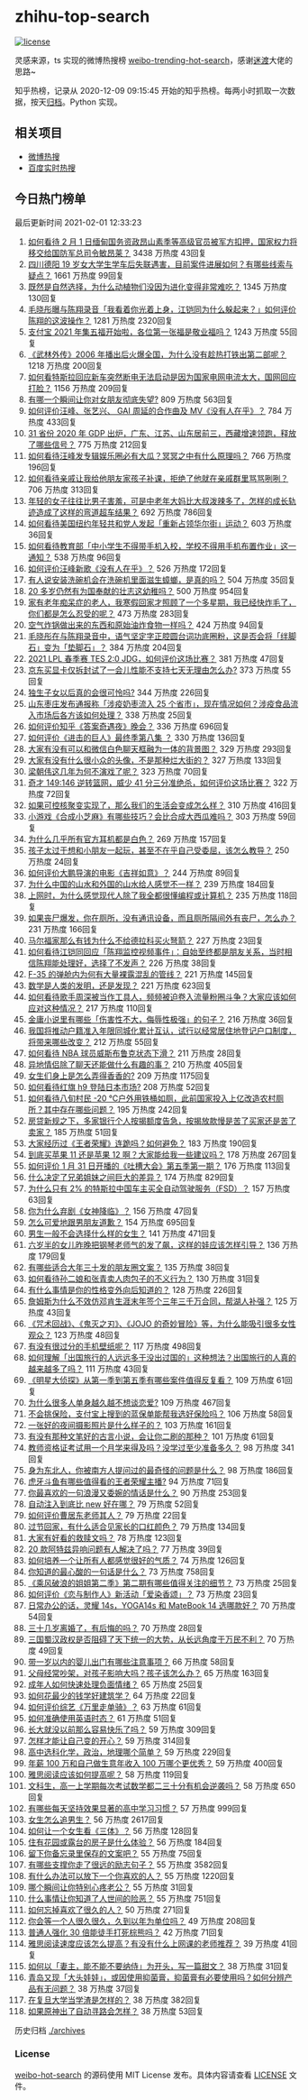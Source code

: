 # zhihu-top-search

[![license](https://img.shields.io/github/license/Arrackisarookie/zhihu-top-search)](https://github.com/Arrackisarookie/zhihu-top-search/blob/master/LICENSE)

灵感来源，ts 实现的微博热搜榜 [weibo-trending-hot-search](https://github.com/justjavac/weibo-trending-hot-search)，感谢[迷渡](https://github.com/justjavac)大佬的思路~

知乎热榜，记录从 2020-12-09 09:15:45 开始的知乎热榜。每两小时抓取一次数据，按天[归档](./archives)。Python 实现。

## 相关项目
+ [微博热搜](https://github.com/Arrackisarookie/weibo-hot-search)
+ [百度实时热搜](https://github.com/Arrackisarookie/baidu-hot-search)

## 今日热门榜单

<!-- Rank Begin -->

最后更新时间 2021-02-01 12:33:23

1. [如何看待 2 月 1 日缅甸国务资政昂山素季等高级官员被军方扣押，国家权力将移交给国防军总司令敏昂莱？](https://www.zhihu.com/question/442265428) 3438 万热度 43回复
1. [四川德阳 19 岁女大学生学车后失联遇害，目前案件进展如何？有哪些线索与疑点？](https://www.zhihu.com/question/442077436) 1661 万热度 99回复
1. [既然是自然选择，为什么动植物们没因为进化变得非常难吃？](https://www.zhihu.com/question/441096112) 1345 万热度 130回复
1. [毛晓彤曝与陈翔录音「我看着你光着上身，江铠同为什么躲起来？」如何评价陈翔的这波操作？](https://www.zhihu.com/question/442081598) 1281 万热度 2320回复
1. [支付宝 2021 年集五福开始啦，各位第一张福是敬业福吗？](https://www.zhihu.com/question/442243817) 1243 万热度 55回复
1. [《武林外传》2006 年播出后火爆全国，为什么没有趁热打铁出第二部呢？](https://www.zhihu.com/question/440059226) 1218 万热度 200回复
1. [如何看特斯拉回应新车突然断电无法启动是因为国家电网电流太大，国网回应打脸？](https://www.zhihu.com/question/442049252) 1156 万热度 209回复
1. [有哪一个瞬间让你对女朋友彻底失望?](https://www.zhihu.com/question/325481697) 809 万热度 563回复
1. [如何评价汪峰、张艺兴、 GAI 周延的合作曲及 MV《没有人在乎》？](https://www.zhihu.com/question/442130456) 784 万热度 433回复
1. [31 省份 2020 年 GDP 出炉，广东、江苏、山东居前三，西藏增速领跑，释放了哪些信号？](https://www.zhihu.com/question/441959527) 775 万热度 212回复
1. [如何看待汪峰发专辑娱乐圈必有大瓜？冥冥之中有什么原理吗？](https://www.zhihu.com/question/389238191) 766 万热度 196回复
1. [如何看待亲戚让我给他朋友家孩子补课，拒绝了他就在亲戚群里骂骂咧咧？](https://www.zhihu.com/question/441427059) 706 万热度 313回复
1. [年轻的女子往往比男子害羞，可是中老年大妈比大叔泼辣多了，怎样的成长轨迹造成了这样的弯道超车结果？](https://www.zhihu.com/question/436956581) 692 万热度 786回复
1. [如何看待美国纽约年轻共和党人发起「重新占领华尔街」运动？](https://www.zhihu.com/question/442154359) 603 万热度 36回复
1. [如何看待教育部「中小学生不得带手机入校，学校不得用手机布置作业」这一通知？](https://www.zhihu.com/question/442268156) 538 万热度 96回复
1. [如何评价汪峰新歌《没有人在乎》？](https://www.zhihu.com/question/442133570) 526 万热度 172回复
1. [有人说安装洗碗机会在洗碗机里面滋生蟑螂，是真的吗？](https://www.zhihu.com/question/45090578) 504 万热度 35回复
1. [20 多岁仍然有为国奉献的壮志这幼稚吗？](https://www.zhihu.com/question/441707965) 500 万热度 954回复
1. [家有老年痴呆症的老人，我寒假回家才照顾了一个多星期，我已经快炸毛了，你们都是怎么忍受的呢？](https://www.zhihu.com/question/39952242) 473 万热度 283回复
1. [空气炸锅做出来的东西和原始油炸食物一样吗？](https://www.zhihu.com/question/329986513) 424 万热度 94回复
1. [毛晓彤在与陈翔录音中，语气坚定字正腔圆台词功底圈粉，这是否会将「绊脚石」变为「垫脚石」？](https://www.zhihu.com/question/442087613) 384 万热度 204回复
1. [2021 LPL 春季赛 TES 2:0 JDG，如何评价这场比赛？](https://www.zhihu.com/question/442184261) 381 万热度 47回复
1. [京东买显卡仅拆封试了一会儿性能不支持七天无理由怎么办?](https://www.zhihu.com/question/419064671) 373 万热度 55回复
1. [独生子女以后真的会很可怜吗?](https://www.zhihu.com/question/441781505) 344 万热度 226回复
1. [山东枣庄发布通报称「涉疫奶枣流入 25 个省市」，现在情况如何？涉疫食品流入市场后各方该如何处理？](https://www.zhihu.com/question/442031151) 338 万热度 25回复
1. [如何评价知乎《答案奇遇夜》晚会？](https://www.zhihu.com/question/441882176) 336 万热度 696回复
1. [如何评价《进击的巨人》最终季第八集 ？](https://www.zhihu.com/question/442215728) 330 万热度 136回复
1. [大家有没有可以和微信白色聊天框融为一体的背景图？](https://www.zhihu.com/question/379486356) 329 万热度 293回复
1. [大家有没有什么很小众的头像，不是那种烂大街的？](https://www.zhihu.com/question/377147181) 327 万热度 133回复
1. [梁朝伟这几年为何不演戏了呢？](https://www.zhihu.com/question/434429412) 323 万热度 70回复
1. [奇才 149:146 逆转篮网，威少 41 分三分准绝杀，如何评价这场比赛？](https://www.zhihu.com/question/442261016) 322 万热度 72回复
1. [如果可控核聚变实现了，那么我们的生活会变成怎么样？](https://www.zhihu.com/question/323613755) 310 万热度 416回复
1. [小游戏《合成小芝麻》有哪些技巧？会比合成大西瓜难吗？](https://www.zhihu.com/question/441875120) 303 万热度 59回复
1. [为什么几乎所有官方耳机都是白色？](https://www.zhihu.com/question/440928818) 269 万热度 157回复
1. [孩子太过于想和小朋友一起玩，甚至不在乎自己受委屈，该怎么教导？](https://www.zhihu.com/question/441465630) 250 万热度 24回复
1. [如何评价大鹏导演的电影《吉祥如意》？](https://www.zhihu.com/question/409589663) 244 万热度 89回复
1. [为什么中国的山水和外国的山水给人感觉不一样？](https://www.zhihu.com/question/66202297) 239 万热度 184回复
1. [上网时，为什么感觉现代人除了我全都很懂编程或计算机？](https://www.zhihu.com/question/440751523) 235 万热度 118回复
1. [如果丧尸爆发，你在厕所，没有通讯设备，而且厕所隔间外有丧尸，怎么办？](https://www.zhihu.com/question/432520725) 231 万热度 166回复
1. [马尔福家那么有钱为什么不给德拉科买火弩箭？](https://www.zhihu.com/question/441865889) 227 万热度 23回复
1. [如何看待江铠同回应「陈翔监控视频事件」：自始至终都是朋友关系，当时相信陈翔能处理好，选择了不发声？](https://www.zhihu.com/question/442037797) 226 万热度 38回复
1. [F-35 的弹舱内为何有大量裸露混乱的管线？](https://www.zhihu.com/question/381871099) 221 万热度 145回复
1. [数学是人类的发明，还是发现？](https://www.zhihu.com/question/19746620) 221 万热度 623回复
1. [如何看待歌手周深被当作工具人，频频被迫卷入流量粉圈斗争？大家应该如何应对这种情况？](https://www.zhihu.com/question/442016143) 217 万热度 110回复
1. [金庸小说里有哪些「伤害性不大，侮辱性极强」的句子？](https://www.zhihu.com/question/441244417) 216 万热度 36回复
1. [我国将推动户籍准入年限同城化累计互认，试行以经常居住地登记户口制度，将带来哪些改变？](https://www.zhihu.com/question/442190036) 212 万热度 55回复
1. [如何看待 NBA 球员威斯布鲁克状态下滑？](https://www.zhihu.com/question/441649213) 211 万热度 28回复
1. [异地情侣除了聊天还能做什么有趣的事？](https://www.zhihu.com/question/25065241) 210 万热度 405回复
1. [女生们身上是怎么弄得香香的?](https://www.zhihu.com/question/285951733) 209 万热度 1175回复
1. [如何看待红旗 h9 登陆日本市场?](https://www.zhihu.com/question/441483195) 208 万热度 52回复
1. [如何看待八旬村民 -20 ℃户外用铁桶如厕，此前国家投入上亿改造农村厕所？其中存在哪些问题？](https://www.zhihu.com/question/441642232) 195 万热度 242回复
1. [房贷新规之下，多家银行个人按揭额度告急，按揭放款慢是苦了买家还是苦了卖家？](https://www.zhihu.com/question/441135337) 185 万热度 51回复
1. [大家经历过《王者荣耀》连跪吗？如何避免？](https://www.zhihu.com/question/365856220) 183 万热度 190回复
1. [到底买苹果 11 还是苹果 12 啊？大家能给我一些建议吗？](https://www.zhihu.com/question/427439356) 178 万热度 267回复
1. [如何评价 1 月 31 日开播的《吐槽大会》第五季第一期？](https://www.zhihu.com/question/442059071) 176 万热度 113回复
1. [什么决定了兄弟姐妹之间巨大的差异？](https://www.zhihu.com/question/296862298) 174 万热度 829回复
1. [为什么只有 2% 的特斯拉中国车主买全自动驾驶服务（FSD）？](https://www.zhihu.com/question/442060606) 157 万热度 63回复
1. [你为什么弃剧《女神降临》？](https://www.zhihu.com/question/440465824) 156 万热度 47回复
1. [怎么可爱地跟男朋友道歉？](https://www.zhihu.com/question/383772587) 154 万热度 695回复
1. [男生一般不会选择什么样的女生？](https://www.zhihu.com/question/435057725) 141 万热度 471回复
1. [六岁半的女儿昨晚把钢琴老师气的发了飙，这样的娃应该怎样引导？](https://www.zhihu.com/question/55558623) 136 万热度 179回复
1. [有哪些适合大年三十发的朋友圈文案？](https://www.zhihu.com/question/438857824) 135 万热度 38回复
1. [如何看待孙二娘和张青卖人肉包子的不义行为？](https://www.zhihu.com/question/351607218) 130 万热度 31回复
1. [有什么事情是你的性格变外向后知道的？](https://www.zhihu.com/question/338262811) 128 万热度 226回复
1. [詹姆斯为什么不效仿邓肯生涯末年签个三年三千万合同，帮湖人补强？](https://www.zhihu.com/question/441679625) 125 万热度 43回复
1. [《咒术回战》、《鬼灭之刃》、《JOJO 的奇妙冒险》等，为什么能吸引很多女性观众？](https://www.zhihu.com/question/440725886) 123 万热度 48回复
1. [有没有很过分的手机壁纸呢？](https://www.zhihu.com/question/313536857) 117 万热度 498回复
1. [如何理解「出国旅行的人远远多于没出过国的」这种想法？出国旅行的人真的越来越多了吗？](https://www.zhihu.com/question/442156660) 111 万热度 43回复
1. [《明星大侦探》从第一季到第五季有哪些案件值得反复看？](https://www.zhihu.com/question/305086250) 109 万热度 61回复
1. [为什么很多人单身越久越不想谈恋爱?](https://www.zhihu.com/question/39394519) 109 万热度 467回复
1. [不会挑保险，支付宝上搜到的蓝保单能帮我选好保险吗？](https://www.zhihu.com/question/441866945) 106 万热度 58回复
1. [一张好的夜间摄影照片是什么样子的？](https://www.zhihu.com/question/41387323) 103 万热度 161回复
1. [有没有那种文笔好的古言小说，会让你二刷的那种？](https://www.zhihu.com/question/384074987) 101 万热度 61回复
1. [教师资格证考试用一个月学来得及吗？没学过至少准备多久？](https://www.zhihu.com/question/412569772) 98 万热度 341回复
1. [身为东北人，你被南方人提问过的最奇怪的问题是什么？](https://www.zhihu.com/question/432577771) 98 万热度 186回复
1. [虎牙斗鱼有哪些值得看的王者荣耀主播?](https://www.zhihu.com/question/434331729) 94 万热度 71回复
1. [你最喜欢的一句浪漫又委婉的情话是什么？](https://www.zhihu.com/question/430483296) 90 万热度 253回复
1. [自动注入到底比 new 好在哪？](https://www.zhihu.com/question/441680476) 79 万热度 52回复
1. [如何评价曹居东老师其人？](https://www.zhihu.com/question/30885520) 79 万热度 22回复
1. [过节回家，有什么适合见家长的口红颜色？](https://www.zhihu.com/question/310916027) 79 万热度 134回复
1. [大家有好看的救赎文吗？](https://www.zhihu.com/question/392423087) 78 万热度 123回复
1. [20 款阿特兹异响问题有人解决了吗？](https://www.zhihu.com/question/382306276) 77 万热度 39回复
1. [如何培养一个让所有人都感觉很好的气质？](https://www.zhihu.com/question/428913737) 74 万热度 126回复
1. [你知道的最心酸的一句话是什么？](https://www.zhihu.com/question/403124317) 73 万热度 758回复
1. [《乘风破浪的姐姐第二季》第二期有哪些值得关注的细节？](https://www.zhihu.com/question/441762408) 73 万热度 25回复
1. [如何评价《恋与制作人》新活动「爱染香颂」？](https://www.zhihu.com/question/441837689) 73 万热度 23回复
1. [日常办公的话，灵耀 14s，YOGA14s 和 MateBook 14 选哪款好？](https://www.zhihu.com/question/441448203) 70 万热度 54回复
1. [三十几岁离婚了，有后悔的吗？](https://www.zhihu.com/question/440802888) 70 万热度 28回复
1. [三国蜀汉政权是否阻碍了天下统一的大势，从长远角度于万民不利？](https://www.zhihu.com/question/441462106) 70 万热度 49回复
1. [带一岁以内的婴儿出门有哪些注意事项？](https://www.zhihu.com/question/440508152) 66 万热度 58回复
1. [父母经常吵架，对孩子影响大吗？孩子该怎么办？](https://www.zhihu.com/question/440501275) 65 万热度 163回复
1. [成年人如何快速处理负面情绪？](https://www.zhihu.com/question/441866271) 65 万热度 25回复
1. [如何花最少的钱学好建筑学？](https://www.zhihu.com/question/439341590) 64 万热度 22回复
1. [如何评价综艺《万里走单骑》？](https://www.zhihu.com/question/442208709) 63 万热度 61回复
1. [如何准确使用英语时态？](https://www.zhihu.com/question/31924369) 61 万热度 51回复
1. [长大就没以前那么容易快乐了吗？](https://www.zhihu.com/question/439652828) 59 万热度 309回复
1. [怎样才能让自己变的开心？](https://www.zhihu.com/question/438865138) 59 万热度 314回复
1. [高中选科化学，政治，地理哪个简单？](https://www.zhihu.com/question/440612806) 59 万热度 229回复
1. [年薪 100 万和自己做生意年收入 100 万哪个更优秀？](https://www.zhihu.com/question/436643451) 59 万热度 400回复
1. [雅思阅读应该如何提高呢？](https://www.zhihu.com/question/50963601) 58 万热度 119回复
1. [文科生，高一上学期每次考试数学都二三十分有机会逆袭吗？](https://www.zhihu.com/question/439648583) 58 万热度 650回复
1. [有哪些每天坚持效果显著的高中学习习惯？](https://www.zhihu.com/question/47351966) 57 万热度 999回复
1. [女生怎么追男生？](https://www.zhihu.com/question/20250938) 56 万热度 2617回复
1. [如何让一个女生看《三体》？](https://www.zhihu.com/question/438629445) 56 万热度 128回复
1. [住有花园或露台的房子是什么体验？](https://www.zhihu.com/question/279310611) 56 万热度 184回复
1. [留下你备忘录里保存的文案吧？](https://www.zhihu.com/question/438064076) 55 万热度 75回复
1. [有哪些支撑你走了很远的励志句子？](https://www.zhihu.com/question/347077309) 55 万热度 3582回复
1. [有什么办法可以放下一个你喜欢的人？](https://www.zhihu.com/question/423049471) 55 万热度 1220回复
1. [哪个瞬间让你特别心疼老公？](https://www.zhihu.com/question/339628963) 55 万热度 31回复
1. [什么事情让你知道了人世间的险恶？](https://www.zhihu.com/question/63638475) 55 万热度 751回复
1. [如何忘掉喜欢了很久的人？](https://www.zhihu.com/question/440750416) 50 万热度 271回复
1. [你会等一个人很久很久，久到以年为单位吗？](https://www.zhihu.com/question/441514808) 49 万热度 208回复
1. [普通人强化 30 倍能徒手打死棕熊吗？](https://www.zhihu.com/question/441929364) 42 万热度 71回复
1. [雅思阅读速度应该怎么提高？有没有什么上网课的老师推荐？](https://www.zhihu.com/question/25104422) 39 万热度 41回复
1. [如何以「妻主，能不能不要纳侍」为开头，写一篇甜文？](https://www.zhihu.com/question/440807147) 38 万热度 31回复
1. [青岛又现「大头娃娃」，或因使用抑菌膏，抑菌膏有必要使用吗？如何分辨产品有无问题？](https://www.zhihu.com/question/442131182) 38 万热度 37回复
1. [在复旦大学当学渣是怎样的？](https://www.zhihu.com/question/38971382) 38 万热度 382回复
1. [如果原神出了自动寻路会怎样？](https://www.zhihu.com/question/440206216) 38 万热度 53回复
<!-- Rank End -->

历史归档 [./archives](./archives)

### License

[weibo-hot-search](https://github.com/Arrackisarookie/zhihu-top-search) 的源码使用 MIT License 发布。具体内容请查看 [LICENSE](./LICENSE) 文件。
